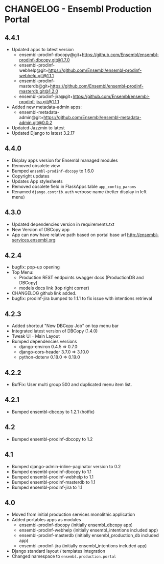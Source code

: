 CHANGELOG - Ensembl Production Portal
=====================================

4.4.1
-----

- Updated apps to latest version
  - ensembl-prodinf-dbcopy@git+https://github.com/Ensembl/ensembl-prodinf-dbcopy.git@1.7.0
  - ensembl-prodinf-webhelp@git+https://github.com/Ensembl/ensembl-prodinf-webhelp.git@1.1.1
  - ensembl-prodinf-masterdb@git+https://github.com/Ensembl/ensembl-prodinf-masterdb.git@1.2.0
  - ensembl-prodinf-jira@git+https://github.com/Ensembl/ensembl-prodinf-jira.git@1.1.1
- Added new metadata-admin apps:
  - ensembl-metadata-admin@git+https://github.com/Ensembl/ensembl-metadata-admin.git@0.0.2
- Updated Jazzmin to latest
- Updated Django to latest 3.2.17

4.4.0
-----
- Display apps version for Ensembl managed modules
- Removed obsolete view
- Bumped `ensembl-prodinf-dbcopy` to 1.6.0
- Copyright updates
- Updates App stylesheets
- Removed obsolete field in FlaskApps table `app_config_params`
- Renamed `django.contrib.auth` verbose name (better display in left menu)

4.3.0
------
- Updated dependencies version in requirements.txt
- New Version of DBCopy app
- App can now have relative path based on portal base url http://ensembl-services.ensembl.org 

4.2.4
------
- bugfix: pop-up opening
- Top Menu: 
  - Production REST endpoints swagger docs (ProductionDB and DBCopy)
  - models docs link (top right corner)
- CHANGELOG github link added.
- bugfix: prodinf-jira bumped to 1.1.1 to fix issue with intentions retrieval

4.2.3
------
- Added shortcut "New DBCopy Job" on top menu bar
- Integrated latest version of DBCopy (1.4.0) 
- Tweak UI - Main Layout
- Bumped dependencies versions
  - django-environ 0.4.5 => 0.7.0
  - django-cors-header 3.7.0 => 3.10.0
  - python-dotenv 0.18.0 => 0.19.0

4.2.2
------
- BufFix: User multi group 500 and duplicated menu item list.


4.2.1
------
- Bumped ensembl-dbcopy to 1.2.1 (hotfix)

4.2
----
- Bumped ensembl-prodinf-dbcopy to 1.2

4.1
----
- Bumped django-admin-inline-paginator version to 0.2
- Bumped ensembl-prodinf-dbcopy to 1.1
- Bumped ensembl-prodinf-webhelp to 1.1
- Bumped ensembl-prodinf-masterdb to 1.1
- Bumped ensembl-prodinf-jira to 1.1

4.0
----
- Moved from initial production services monolithic application
- Added portables apps as modules
  - ensembl-prodinf-dbcopy (initially ensembl_dbcopy app)
  - ensembl-prodinf-webhelp (initially ensembl_intentions included app)
  - ensembl-prodinf-masterdb (initially ensembl_production_db included app)
  - ensembl-prodinf-jira (initially ensembl_intentions included app)
- Django standard layout / templates integration
- Changed namespace to `ensembl.production.portal`
  
